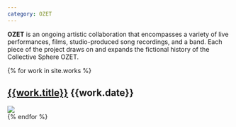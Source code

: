 ```yaml
---
category: OZET
---
```


**OZET** is an ongoing artistic collaboration that encompasses a variety of live performances, films, studio-produced song recordings, and a band. Each piece of the project draws on and expands the fictional history of the Collective Sphere OZET.

<script type="text/javascript">
  var WORKS = [
{% for work in site.works %}
    {{ work | jsonify }},
{% endfor %}    
  ]
  console.log(WORKS);
</script>

{% for work in site.works %}
<div class="row works-maj">
  <div class="col-sm-12">
    <h2>
      <a href="">{{work.title}}</a>
      <span class="pull-right">{{work.date}}</span>
    </h2>
    <img src="/assets/images/{{work.main_img}}">
  </div>
</div>
{% endfor %}